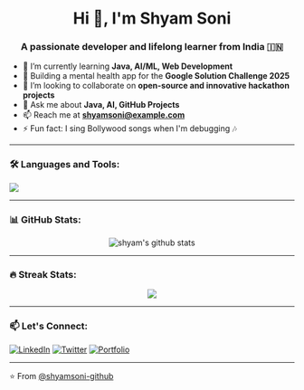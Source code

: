 <!-- README.md -->

<h1 align="center">Hi 👋, I'm Shyam Soni</h1>
<h3 align="center">A passionate developer and lifelong learner from India 🇮🇳</h3>

- 🌱 I’m currently learning **Java, AI/ML, Web Development**
- 🧠 Building a mental health app for the **Google Solution Challenge 2025**
- 👯 I’m looking to collaborate on **open-source and innovative hackathon projects**
- 💬 Ask me about **Java, AI, GitHub Projects**
- 📫 Reach me at **shyamsoni@example.com**
- ⚡ Fun fact: I sing Bollywood songs when I'm debugging 🎶

---

### 🛠️ Languages and Tools:
<p align="left">
  <img src="https://skillicons.dev/icons?i=java,python,html,css,github,git,vscode" />
</p>

---

### 📊 GitHub Stats:
<p align="center">
  <img src="https://github-readme-stats.vercel.app/api?username=Shyam4849-github&show_icons=true&theme=tokyonight" alt="shyam's github stats" />
</p>

---

### 🔥 Streak Stats:
<p align="center">
  <img src="https://github-readme-streak-stats.herokuapp.com/?user=Shyam4849-github&theme=tokyonight" />
</p>

---

### 📫 Let's Connect:
[![LinkedIn](https://img.shields.io/badge/LinkedIn-blue?logo=linkedin&style=for-the-badge)](https://linkedin.com/in/your-profile)
[![Twitter](https://img.shields.io/badge/Twitter-1DA1F2?logo=twitter&style=for-the-badge)](https://twitter.com/yourhandle)
[![Portfolio](https://img.shields.io/badge/Portfolio-000?logo=firefox&style=for-the-badge)](https://yourwebsite.com)

---

⭐️ From [@shyamsoni-github](https://github.com/Shyam4849)

